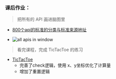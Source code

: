 ### 课后作业：

> 把所有的 API 画进脑图里

- [800个api的标准的分类与标准来源地址](./window.mindnode)

- ![all apis in window](./window.png)

> 看完课程，完成 TicTacToe 的练习

- [TicTacToe](./tictactoe.html)
  - 完善了check逻辑，使用 x、y坐标优化了计算量
  - 增加了重置逻辑
